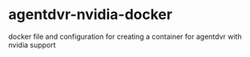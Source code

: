# agentdvr-nvidia-docker
docker file and configuration for creating a container for agentdvr with nvidia support
